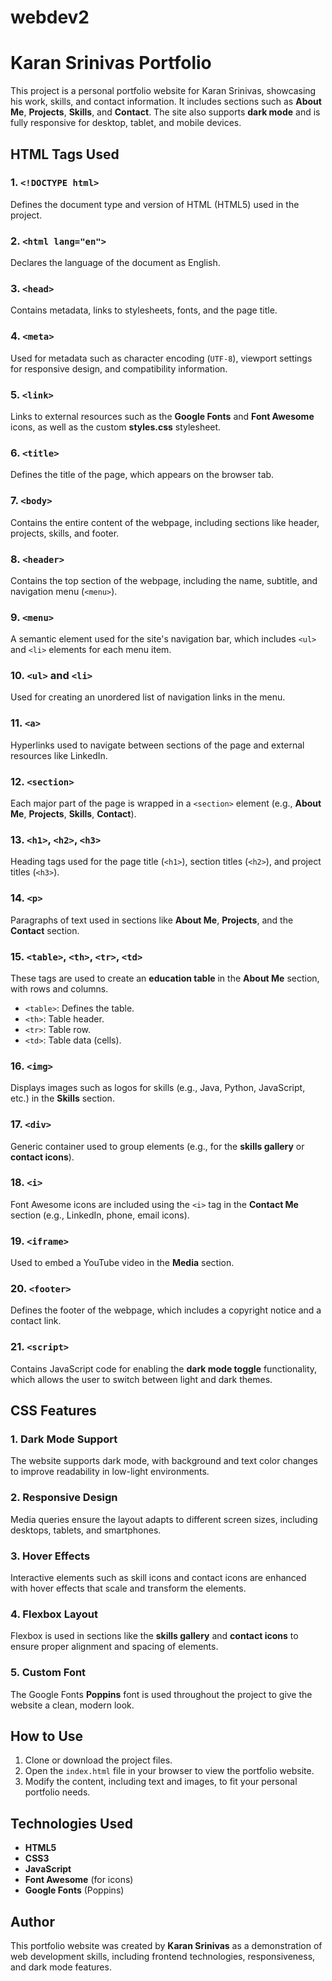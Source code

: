 # webdev2

# Karan Srinivas Portfolio

This project is a personal portfolio website for Karan Srinivas, showcasing his work, skills, and contact information. It includes sections such as **About Me**, **Projects**, **Skills**, and **Contact**. The site also supports **dark mode** and is fully responsive for desktop, tablet, and mobile devices.

## HTML Tags Used

### 1. `<!DOCTYPE html>`
Defines the document type and version of HTML (HTML5) used in the project.

### 2. `<html lang="en">`
Declares the language of the document as English.

### 3. `<head>`
Contains metadata, links to stylesheets, fonts, and the page title.

### 4. `<meta>`
Used for metadata such as character encoding (`UTF-8`), viewport settings for responsive design, and compatibility information.

### 5. `<link>`
Links to external resources such as the **Google Fonts** and **Font Awesome** icons, as well as the custom **styles.css** stylesheet.

### 6. `<title>`
Defines the title of the page, which appears on the browser tab.

### 7. `<body>`
Contains the entire content of the webpage, including sections like header, projects, skills, and footer.

### 8. `<header>`
Contains the top section of the webpage, including the name, subtitle, and navigation menu (`<menu>`).

### 9. `<menu>`
A semantic element used for the site's navigation bar, which includes `<ul>` and `<li>` elements for each menu item.

### 10. `<ul>` and `<li>`
Used for creating an unordered list of navigation links in the menu.

### 11. `<a>`
Hyperlinks used to navigate between sections of the page and external resources like LinkedIn.

### 12. `<section>`
Each major part of the page is wrapped in a `<section>` element (e.g., **About Me**, **Projects**, **Skills**, **Contact**).

### 13. `<h1>`, `<h2>`, `<h3>`
Heading tags used for the page title (`<h1>`), section titles (`<h2>`), and project titles (`<h3>`).

### 14. `<p>`
Paragraphs of text used in sections like **About Me**, **Projects**, and the **Contact** section.

### 15. `<table>`, `<th>`, `<tr>`, `<td>`
These tags are used to create an **education table** in the **About Me** section, with rows and columns.

- `<table>`: Defines the table.
- `<th>`: Table header.
- `<tr>`: Table row.
- `<td>`: Table data (cells).

### 16. `<img>`
Displays images such as logos for skills (e.g., Java, Python, JavaScript, etc.) in the **Skills** section.

### 17. `<div>`
Generic container used to group elements (e.g., for the **skills gallery** or **contact icons**).

### 18. `<i>`
Font Awesome icons are included using the `<i>` tag in the **Contact Me** section (e.g., LinkedIn, phone, email icons).

### 19. `<iframe>`
Used to embed a YouTube video in the **Media** section.

### 20. `<footer>`
Defines the footer of the webpage, which includes a copyright notice and a contact link.

### 21. `<script>`
Contains JavaScript code for enabling the **dark mode toggle** functionality, which allows the user to switch between light and dark themes.

## CSS Features

### 1. **Dark Mode Support**
The website supports dark mode, with background and text color changes to improve readability in low-light environments.

### 2. **Responsive Design**
Media queries ensure the layout adapts to different screen sizes, including desktops, tablets, and smartphones.

### 3. **Hover Effects**
Interactive elements such as skill icons and contact icons are enhanced with hover effects that scale and transform the elements.

### 4. **Flexbox Layout**
Flexbox is used in sections like the **skills gallery** and **contact icons** to ensure proper alignment and spacing of elements.

### 5. **Custom Font**
The Google Fonts **Poppins** font is used throughout the project to give the website a clean, modern look.

## How to Use

1. Clone or download the project files.
2. Open the `index.html` file in your browser to view the portfolio website.
3. Modify the content, including text and images, to fit your personal portfolio needs.

## Technologies Used

- **HTML5**
- **CSS3**
- **JavaScript**
- **Font Awesome** (for icons)
- **Google Fonts** (Poppins)

## Author

This portfolio website was created by **Karan Srinivas** as a demonstration of web development skills, including frontend technologies, responsiveness, and dark mode features.
